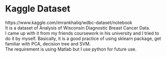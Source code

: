 # Kaggle Dataset
<p>
https://www.kaggle.com/imrankhaliq/wdbc-dataset/notebook<br>
It is a dataset of Analysis of Wisconsin Diagnostic Breast Cancer Data.<br>
I came up with it from my friends coursework in his university and I tried to do it by myself.
Basically, it is a good practice of using sklearn package, get familiar with PCA, decision tree and SVM.
<br>
The requirement is using Matlab but I use python for future use.
</p>